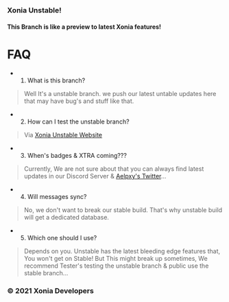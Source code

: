 ### Xonia Unstable!
#### This Branch is like a preview to latest Xonia features!

# FAQ

- 1. What is this branch?
> Well It's a unstable branch. we push our latest untable updates here that may have bug's and stuff like that.

- 2. How can I test the unstable branch?
> Via <a href="https://unstable.xoniaapp.com">Xonia Unstable Website</a>

- 3. When's badges & XTRA coming???
> Currently, We are not sure about that you can always find latest updates in our Discord Server & <a href="https://twitter.com/aelpxy">Aelpxy's Twitter</a>...

- 4. Will messages sync?
> No, we don't want to break our stable build. That's why unstable build will get a dedicated database.

- 5. Which one should I use?
> Depends on you. Unstable has the latest bleeding edge features that, You won't get on Stable!
> But This might break up sometimes, We recommend Tester's testing the unstable branch & public use the stable branch...



### © 2021 Xonia Developers
